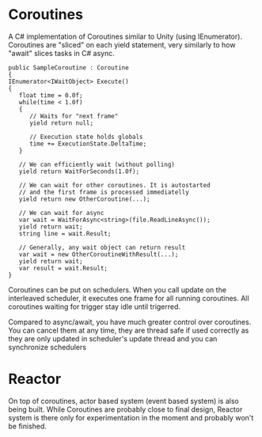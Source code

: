 # Coroutines
A C# implementation of Coroutines similar to Unity (using IEnumerator). Coroutines are "sliced" on each yield statement, very similarly to how "await" slices tasks in C# async.

```
public SampleCoroutine : Coroutine
{
IEnumerator<IWaitObject> Execute()
{
   float time = 0.0f;
   while(time < 1.0f)
   {
      // Waits for "next frame"
      yield return null;

      // Execution state holds globals
      time += ExecutionState.DeltaTime;
   }

   // We can efficiently wait (without polling)
   yield return WaitForSeconds(1.0f);

   // We can wait for other coroutines. It is autostarted
   // and the first frame is processed immediatelly
   yield return new OtherCoroutine(...);
   
   // We can wait for async
   var wait = WaitForAsync<string>(file.ReadLineAsync());
   yield return wait;
   string line = wait.Result;

   // Generally, any wait object can return result
   var wait = new OtherCoroutineWithResult(...);
   yield return wait;
   var result = wait.Result;
}
```

Coroutines can be put on schedulers. When you call update on the interleaved scheduler, it executes one frame for all running coroutines. All coroutines waiting for trigger stay idle until trigerred.

Compared to async/await, you have much greater control over coroutines. You can cancel them at any time, they are thread safe if used correctly as they are only updated in scheduler's update thread and you can synchronize schedulers

# Reactor

On top of coroutines, actor based system (event based system) is also being built. While Coroutines are probably close to final design, Reactor system is there only for experimentation in the moment and probably won't be finished.

